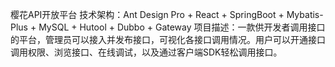樱花API开放平台
技术架构：Ant Design Pro + React + SpringBoot + Mybatis-Plus + MySQL + Hutool + Dubbo + Gateway
项目描述：一款供开发者调用接口的平台，管理员可以接入并发布接口，可视化各接口调用情况。用户可以开通接口调用权限、浏览接口、在线调试，以及通过客户端SDK轻松调用接口。
